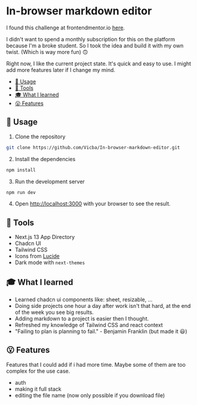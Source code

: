 # In-browser markdown editor

I found this challenge at frontendmentor.io [here](https://www.frontendmentor.io/challenges/inbrowser-markdown-editor-r16TrrQX9).

I didn't want to spend a monthly subscription for this on the platform because I'm a broke student. So I took the idea and build it with my own twist. (Which is way more fun) 🙃

Right now, I like the current project state. It's quick and easy to use. I might add more features later if I change my mind.

  - [🚀 Usage](#-usage)
  - [🌟 Tools](#-tools)
  - [🎓 What I learned](#-what-i-learned)
  - [😮 Features](#-features)

## 🚀 Usage

1. Clone the repository

```bash
git clone https://github.com/Vicba/In-browser-markdown-editor.git
```

2. Install the dependencies

```bash
npm install
```

3. Run the development server

```bash
npm run dev
```

4. Open [http://localhost:3000](http://localhost:3000) with your browser to see the result.

## 🌟 Tools

- Next.js 13 App Directory
- Chadcn UI
- Tailwind CSS
- Icons from [Lucide](https://lucide.dev)
- Dark mode with `next-themes`

## 🎓 What I learned

- Learned chadcn ui components like: sheet, resizable, ...
- Doing side projects one hour a day after work isn't that hard, at the end of the week you see big results.
- Adding markdown to a project is easier then I thought.
- Refreshed my knowledge of Tailwind CSS and react context
- "Failing to plan is planning to fail." - Benjamin Franklin (but made it 😃)

## 😮 Features

Features that I could add if i had more time. Maybe some of them are too complex for the use case.

- auth
- making it full stack
- editing the file name (now only possible if you download file)


